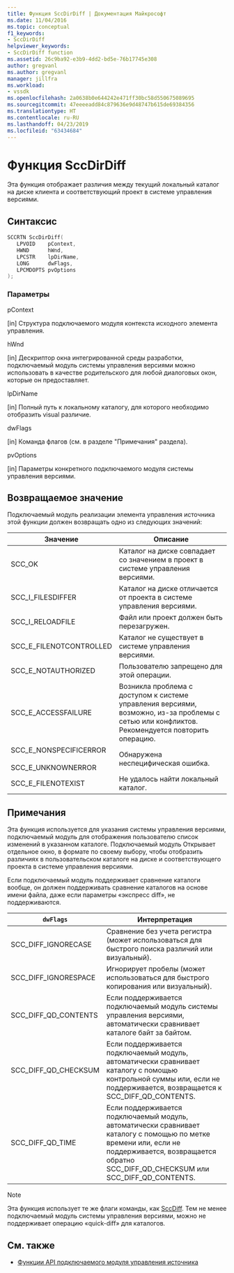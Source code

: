 ```yaml
---
title: Функция SccDirDiff | Документация Майкрософт
ms.date: 11/04/2016
ms.topic: conceptual
f1_keywords:
- SccDirDiff
helpviewer_keywords:
- SccDirDiff function
ms.assetid: 26c9ba92-e3b9-4dd2-bd5e-76b17745e308
author: gregvanl
ms.author: gregvanl
manager: jillfra
ms.workload:
- vssdk
ms.openlocfilehash: 2a0638b0e644242e471ff30bc58d550675089695
ms.sourcegitcommit: 47eeeeadd84c879636e9d48747b615de69384356
ms.translationtype: HT
ms.contentlocale: ru-RU
ms.lasthandoff: 04/23/2019
ms.locfileid: "63434684"
---
```

# <a name="sccdirdiff-function"></a>Функция SccDirDiff
Эта функция отображает различия между текущий локальный каталог на диске клиента и соответствующий проект в системе управления версиями.

## <a name="syntax"></a>Синтаксис

```cpp
SCCRTN SccDirDiff(
   LPVOID    pContext,
   HWND      hWnd,
   LPCSTR    lpDirName,
   LONG      dwFlags,
   LPCMDOPTS pvOptions
);
```

### <a name="parameters"></a>Параметры
 pContext

[in] Структура подключаемого модуля контекста исходного элемента управления.

 hWnd

[in] Дескриптор окна интегрированной среды разработки, подключаемый модуль системы управления версиями можно использовать в качестве родительского для любой диалоговых окон, которые он предоставляет.

 lpDirName

[in] Полный путь к локальному каталогу, для которого необходимо отобразить visual различие.

 dwFlags

[in] Команда флагов (см. в разделе "Примечания" раздела).

 pvOptions

[in] Параметры конкретного подключаемого модуля системы управления версиями.

## <a name="return-value"></a>Возвращаемое значение
 Подключаемый модуль реализации элемента управления источника этой функции должен возвращать одно из следующих значений:

|Значение|Описание|
|-----------|-----------------|
|SCC_OK|Каталог на диске совпадает со значением в проект в системе управления версиями.|
|SCC_I_FILESDIFFER|Каталог на диске отличается от проекта в системе управления версиями.|
|SCC_I_RELOADFILE|Файл или проект должен быть перезагружен.|
|SCC_E_FILENOTCONTROLLED|Каталог не существует в системе управления версиями.|
|SCC_E_NOTAUTHORIZED|Пользователю запрещено для этой операции.|
|SCC_E_ACCESSFAILURE|Возникла проблема с доступом к системе управления версиями, возможно, из-за проблемы с сетью или конфликтов. Рекомендуется повторить операцию.|
|SCC_E_NONSPECIFICERROR<br /><br /> SCC_E_UNKNOWNERROR|Обнаружена неспецифическая ошибка.|
|SCC_E_FILENOTEXIST|Не удалось найти локальный каталог.|

## <a name="remarks"></a>Примечания
 Эта функция используется для указания системы управления версиями, подключаемый модуль для отображения пользователю список изменений в указанном каталоге. Подключаемый модуль Открывает отдельное окно, в формате по своему выбору, чтобы отобразить различиях в пользовательском каталоге на диске и соответствующего проекта в системе управления версиями.

 Если подключаемый модуль поддерживает сравнение каталоги вообще, он должен поддерживать сравнение каталогов на основе имени файла, даже если параметры «экспресс diff», не поддерживаются.

|`dwFlags`|Интерпретация|
|---------------|--------------------|
|SCC_DIFF_IGNORECASE|Сравнение без учета регистра (может использоваться для быстрого поиска различий или визуальный).|
|SCC_DIFF_IGNORESPACE|Игнорирует пробелы (может использоваться для быстрого копирования или визуальный).|
|SCC_DIFF_QD_CONTENTS|Если поддерживается подключаемый модуль системы управления версиями, автоматически сравнивает каталоге байт за байтом.|
|SCC_DIFF_QD_CHECKSUM|Если поддерживается подключаемый модуль, автоматически сравнивает каталогу с помощью контрольной суммы или, если не поддерживается, возвращается к SCC_DIFF_QD_CONTENTS.|
|SCC_DIFF_QD_TIME|Если поддерживается подключаемый модуль, автоматически сравнивает каталогу с помощью по метке времени или, если не поддерживается, возвращается обратно SCC_DIFF_QD_CHECKSUM или SCC_DIFF_QD_CONTENTS.|

> [!NOTE]
> Эта функция использует те же флаги команды, как [SccDiff](../extensibility/sccdiff-function.md). Тем не менее подключаемый модуль системы управления версиями, можно не поддерживает операцию «quick-diff» для каталогов.

## <a name="see-also"></a>См. также
- [Функции API подключаемого модуля управления источника](../extensibility/source-control-plug-in-api-functions.md)